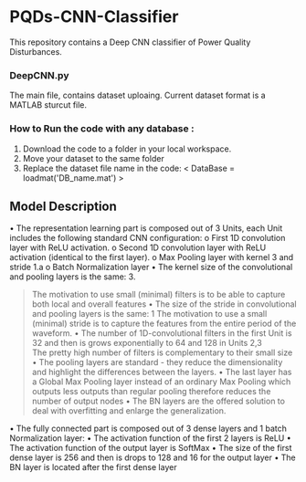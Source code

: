 # PQDs-CNN-Classifier
This repository contains a Deep CNN classifier of Power Quality Disturbances.

### DeepCNN.py
The main file, contains dataset uploaing.
Current dataset format is a MATLAB sturcut file.

### How to Run the code with any database :
1) Download the code to a folder in your local workspace.
2) Move your dataset to the same folder 
3) Replace the dataset file name in the code: < DataBase = loadmat('DB_name.mat') >

## Model Description 

•	The representation learning part is composed out of 3 Units, each Unit includes the following standard CNN configuration:
    o	First 1D convolution layer with ReLU activation.
    o	Second 1D convolution layer with ReLU activation (identical to the first layer).
    o	Max Pooling layer with kernel 3 and stride 1.a
    o	Batch Normalization layer 
  •	The kernel size of the convolutional and pooling layers is the same: 3.
  > The motivation to use small (minimal) filters is to be able to capture both local and overall features 
  •	The size of the stride in convolutional and pooling layers is the same: 1
  > The motivation to use a small (minimal) stride is to capture the features from the entire period of the waveform. 
  •	The number of 1D-convolutional filters in the first Unit is 32 and then is grows exponentially to 64 and 128 in Units 2,3  
  > The pretty high number of filters is complementary to their small size
  •	The pooling layers are standard - they reduce the dimensionality and highlight the differences between the layers. 
  •	The last layer has a Global Max Pooling layer instead of an ordinary Max Pooling which outputs less outputs than regular pooling therefore reduces the number of output nodes 
  •	The BN layers are the offered solution to deal with overfitting and enlarge the generalization.

•	The fully connected part is composed out of 3 dense layers and 1 batch Normalization layer:
  •	The activation function of the first 2 layers is ReLU
  •	The activation function of the output layer is SoftMax
  •	The size of the first dense layer is 256 and then is drops to 128 and 16 for the output layer
  •	The BN layer is located after the first dense layer


